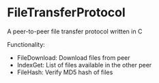 # FileTransferProtocol
A peer-to-peer file transfer protocol written in C

Functionality:
  - FileDownload: Download files from peer
  - IndexGet: List of files available in the other peer
  - FileHash: Verify MD5 hash of files
